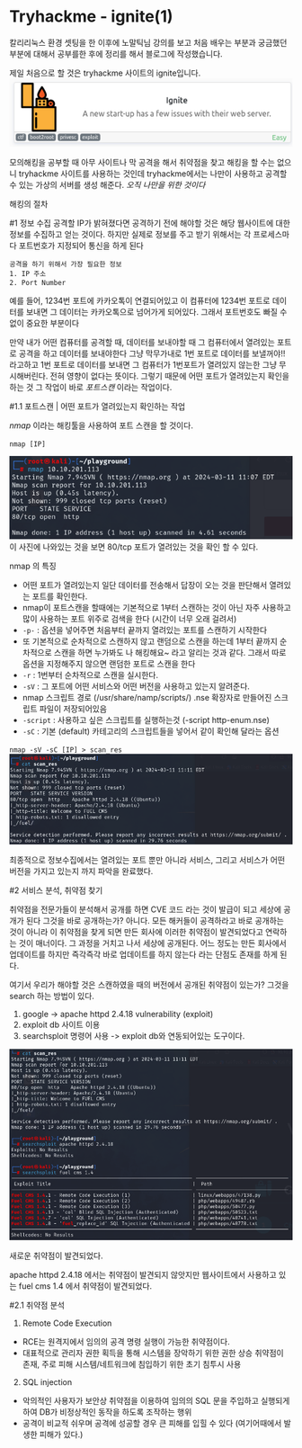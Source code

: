<h1>Tryhackme - ignite(1)</h1>

칼리리눅스 환경 셋팅을 한 이후에 노말틱님 강의를 보고 처음 배우는 부분과 궁금했던 부분에 대해서 공부를한 후에 정리를 해서 블로그에 작성했습니다.

제일 처음으로 할 것은 tryhackme 사이트의 ignite입니다.
![이미지](/assets/ignite/1.png)

모의해킹을 공부할 때 아무 사이트나 막 공격을 해서 취약점을 찾고 해킹을 할 수는 없으니 tryhackme 사이트를 사용하는 것인데 tryhackme에서는 나만이 사용하고 공격할 수 있는 가상의 서버를 생성 해준다.
*오직 나만을 위한 것이다*


해킹의 절차

#1 정보 수집
공격할 IP가 밝혀졌다면 공격하기 전에 해야할 것은 해당 웹사이트에 대한 정보를 수집하고 얻는 것이다.
하지만 실제로 정보를 주고 받기 위해서는 각 프로세스마다 포트번호가 지정되어 통신을 하게 된다

```
공격을 하기 위해서 가장 필요한 정보 
1. IP 주소
2. Port Number
```

예를 들어, 1234번 포트에 카카오톡이 연결되어있고 이 컴퓨터에 1234번 포트로 데이터를 보내면 그 데이터는 카카오톡으로 넘어가게 되어있다. 그래서 포트번호도 빠질 수 없이 중요한 부분이다

만약 내가 어떤 컴퓨터를 공격할 때, 데이터를 보내야할 때 그 컴퓨터에서 열려있는 포트로 공격을 하고 데이터를 보내야한다 그냥 막무가내로 1번 포트로 데이터를 보낼꺼야!! 라고하고 1번 포트로 데이터를 보내면 그 컴퓨터가 1번포트가 열려있지 않는한 그냥 무시해버린다. 전혀 영향이 없다는 뜻이다.
그렇기 때문에 어떤 포트가 열려있는지 확인을 하는 것 그 작업이 바로 *포트스캔* 이라는 작업이다.


#1.1 포트스캔
| 어떤 포트가 열려있는지 확인하는 작업

*nmap* 이라는 해킹툴을 사용하여 포트 스캔을 할 것이다.

`nmap [IP]`

![이미지](/assets/ignite/2.png)
이 사진에 나와있는 것을 보면 80/tcp 포트가 열려있는 것을 확인 할 수 있다.

nmap 의 특징
- 어떤 포트가 열려있는지 일단 데이터를 전송해서 답장이 오는 것을 판단해서 열려있는 포트를 확인한다.
- nmap이 포트스캔을 할때에는 기본적으로 1부터 스캔하는 것이 아닌 자주 사용하고 많이 사용하는 포트 위주로 검색을 한다 (시간이 너무 오래 걸려서)
- `-p-` : 옵션을 넣어주면 처음부터 끝까지 열려있는 포트를 스캔하기 시작한다
- 또 기본적으로 순차적으로 스캔하지 않고 랜덤으로 스캔을 하는데 1부터 끝까지 순차적으로 스캔을 하면 누가봐도 나 해킹해요~ 라고 알리는 것과 같다. 그래서 따로 옵션을 지정해주지 않으면 랜덤한 포트로 스캔을 한다
- `-r` : 1번부터 순차적으로 스캔을 실시한다.
- `-sV` : 그 포트에 어떤 서비스와 어떤 버전을 사용하고 있는지 알려준다.
- nmap 스크립트 경로 (/usr/share/namp/scripts/) .nse 확장자로 만들어진 스크립트 파일이 저장되어있음
- `-script` : 사용하고 싶은 스크립트를 실행하는것 (-script http-enum.nse)
- `-sC` : 기본 (default) 카테고리의 스크립트들을 넣어서 같이 확인해 달라는 옵션


`nmap -sV -sC [IP] > scan_res`
![이미지](/assets/ignite/3.png)

최종적으로 정보수집에서는 열려있는 포트 뿐만 아니라 서비스, 그리고 서비스가 어떤 버전을 가지고 있는지 까지 파악을 완료했다.



#2 서비스 분석, 취약점 찾기

취약점을 전문가들이 분석해서 공개를 하면 CVE 코드 라는 것이 발급이 되고 세상에 공개가 된다
그것을 바로 공개하는가? 아니다.
모든 해커들이 공격하라고 바로 공개하는 것이 아니라 이 취약점을 찾게 되면 만든 회사에 이러한 취약점이 발견되었다고 연락하는 것이 매너이다. 그 과정을 거치고 나서 세상에 공개된다.
어느 정도는 만든 회사에서 업데이트를 하지만 즉각즉각 바로 업데이트를 하지 않는다 라는 단점도 존재를 하게 된다.

여기서 우리가 해야할 것은 스캔하였을 때의 버전에서 공개된 취약점이 있는가?
그것을 search 하는 방법이 있다.
1. google -> apache httpd 2.4.18 vulnerability (exploit)
2. exploit db 사이트 이용
3. searchsploit 명령어 사용 -> exploit db와 연동되어있는 도구이다.


![이미지](/assets/ignite/4.png)

새로운 취약점이 발견되었다.

apache httpd 2.4.18 에서는 취약점이 발견되지 않앗지만
웹사이트에서 사용하고 있는 fuel cms 1.4 에서 취약점이 발견되었다.

#2.1 취약점 분석

1. Remote Code Execution
 - RCE는 원격지에서 임의의 공격 명령 실행이 가능한 취약점이다.
 - 대표적으로 관리자 권한 획득을 통해 시스템을 장악하기 위한 권한 상승 취약점이 존재, 주로 피해 시스템/네트워크에 침입하기 위한 초기 침투시 사용

2. SQL injection
 - 악의적인 사용자가 보안상 취약점을 이용하여 임의의 SQL 문을 주입하고 실행되게 하여 DB가 비정상적인 동작을 하도록 조작하는 행위
 - 공격이 비교적 쉬우며 공격에 성공할 경우 큰 피해를 입힐 수 있다 (여기어때에서 발생한 피해가 있다.)

